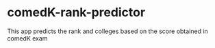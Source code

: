 # comedK-rank-predictor
This app predicts the rank and colleges based on the score obtained in comedK exam
